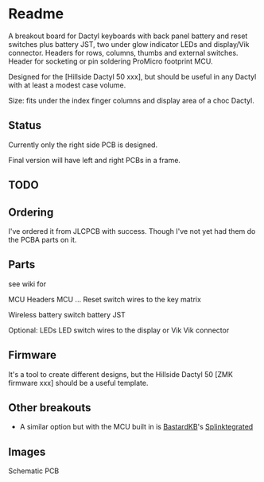 # Readme

A breakout board for Dactyl keyboards
  with back panel battery and reset switches
  plus
  battery JST, two under glow indicator LEDs and display/Vik connector.
Headers for rows, columns, thumbs and external switches.
Header for socketing or pin soldering ProMicro footprint MCU.

Designed for the [Hillside Dactyl 50 xxx],
  but should be useful in any Dactyl with at least a
  modest case volume.

Size: fits under the index finger columns and display area of a choc Dactyl.

## Status

Currently only the right side PCB is designed.

Final version will have left and right PCBs in a frame.

## TODO

## Ordering

I've ordered it from JLCPCB with success.
Though I've not yet had them do the PCBA parts on it.

## Parts

see wiki for

MCU Headers
MCU ...
Reset switch
wires to the key matrix

Wireless
battery switch
battery JST

Optional:
LEDs
LED switch
wires to the display or Vik
Vik connector

## Firmware

It's a tool to create different designs,
  but the Hillside Dactyl 50
  [ZMK firmware xxx] should be a useful template.

## Other breakouts

- A similar option but with the MCU built in is
[BastardKB](https://bastardkb.com/)'s [Splinktegrated](https://bastardkb.com/product/splinktegrated-rp2040-controller/)

## Images

Schematic
PCB
